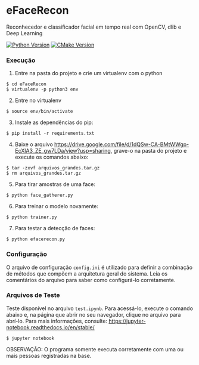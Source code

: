 # eFaceRecon
Reconhecedor e classificador facial em tempo real com OpenCV, dlib e Deep Learning

[![Python Version](https://img.shields.io/badge/python-3.7.8-green)](https://www.python.org/downloads/release/python-378/)
[![CMake Version](https://img.shields.io/badge/cmake-3.16.3-green)](https://cmake.org/cmake/help/v3.16/release/3.16.html)



### Execução

1. Entre na pasta do projeto e crie um virtualenv com o python
```
$ cd eFaceRecon
$ virtualenv -p python3 env
```

2. Entre no virtualenv
```
$ source env/bin/activate
```

3. Instale as dependências do pip:
```
$ pip install -r requirements.txt
```

4. Baixe o arquivo <https://drive.google.com/file/d/1dQSw-CA-BMtWWgp-EcXlA3_ZE_gw7LDa/view?usp=sharing>, grave-o na pasta do projeto e execute os comandos abaixo:

```
$ tar -zxvf arquivos_grandes.tar.gz
$ rm arquivos_grandes.tar.gz
```

5. Para tirar amostras de uma face:
```
$ python face_gatherer.py
```

6. Para treinar o modelo novamente:
```
$ python trainer.py
```

7. Para testar a detecção de faces:
```
$ python efacerecon.py
```
### Configuração
O arquivo de configuração `config.ini` é utilizado para definir a combinação de métodos que compõem a arquitetura geral do sistema. Leia os comentários do arquivo para saber como configurá-lo corretamente.


### Arquivos de Teste

Teste disponível no arquivo `test.ipynb`. Para acessá-lo, execute o comando abaixo e, na página que abrir no seu navegador, clique no arquivo para abrí-lo. Para mais informações, consulte: <https://jupyter-notebook.readthedocs.io/en/stable/> 
```
$ jupyter notebook
```
OBSERVAÇÃO: O programa somente executa corretamente com uma ou mais pessoas registradas na base.
